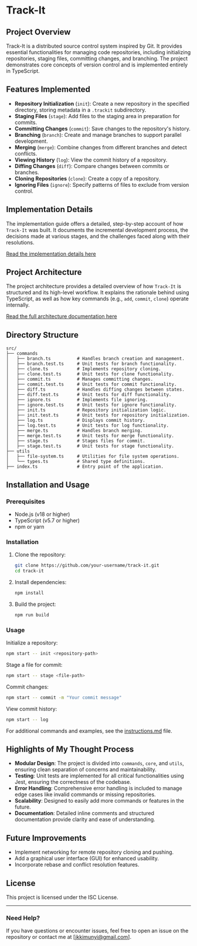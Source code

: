 # Track-It

## Project Overview

Track-It is a distributed source control system inspired by Git. It provides
essential functionalities for managing code repositories, including initializing
repositories, staging files, committing changes, and branching. The project
demonstrates core concepts of version control and is implemented entirely in
TypeScript.

## Features Implemented

- **Repository Initialization** (`init`): Create a new repository in the
  specified directory, storing metadata in a `.trackit` subdirectory.
- **Staging Files** (`stage`): Add files to the staging area in preparation for
  commits.
- **Committing Changes** (`commit`): Save changes to the repository's history.
- **Branching** (`branch`): Create and manage branches to support parallel
  development.
- **Merging** (`merge`): Combine changes from different branches and detect
  conflicts.
- **Viewing History** (`log`): View the commit history of a repository.
- **Diffing Changes** (`diff`): Compare changes between commits or branches.
- **Cloning Repositories** (`clone`): Create a copy of a repository.
- **Ignoring Files** (`ignore`): Specify patterns of files to exclude from
  version control.

## Implementation Details

The implementation guide offers a detailed, step-by-step account of how
`Track-It` was built. It documents the incremental development process, the
decisions made at various stages, and the challenges faced along with their
resolutions.

[Read the implementation details here](./implementation.md)

## Project Architecture

The project architecture provides a detailed overview of how `Track-It` is
structured and its high-level workflow. It explains the rationale behind using
TypeScript, as well as how key commands (e.g., `add`, `commit`, `clone`) operate
internally.

[Read the full architecture documentation here](./ARCHITECTURE.md)

## Directory Structure

```
src/
├── commands
│   ├── branch.ts          # Handles branch creation and management.
│   ├── branch.test.ts     # Unit tests for branch functionality.
│   ├── clone.ts           # Implements repository cloning.
│   ├── clone.test.ts      # Unit tests for clone functionality.
│   ├── commit.ts          # Manages committing changes.
│   ├── commit.test.ts     # Unit tests for commit functionality.
│   ├── diff.ts            # Handles diffing changes between states.
│   ├── diff.test.ts       # Unit tests for diff functionality.
│   ├── ignore.ts          # Implements file ignoring.
│   ├── ignore.test.ts     # Unit tests for ignore functionality.
│   ├── init.ts            # Repository initialization logic.
│   ├── init.test.ts       # Unit tests for repository initialization.
│   ├── log.ts             # Displays commit history.
│   ├── log.test.ts        # Unit tests for log functionality.
│   ├── merge.ts           # Handles branch merging.
│   ├── merge.test.ts      # Unit tests for merge functionality.
│   ├── stage.ts           # Stages files for commit.
│   ├── stage.test.ts      # Unit tests for stage functionality.
├── utils
│   ├── file-system.ts     # Utilities for file system operations.
│   └── types.ts           # Shared type definitions.
├── index.ts               # Entry point of the application.
```

## Installation and Usage

### Prerequisites

- Node.js (v18 or higher)
- TypeScript (v5.7 or higher)
- npm or yarn

### Installation

1. Clone the repository:
   ```bash
   git clone https://github.com/your-username/track-it.git
   cd track-it
   ```
2. Install dependencies:
   ```bash
   npm install
   ```
3. Build the project:
   ```bash
   npm run build
   ```

### Usage

Initialize a repository:

```bash
npm start -- init <repository-path>
```

Stage a file for commit:

```bash
npm start -- stage <file-path>
```

Commit changes:

```bash
npm start -- commit -m "Your commit message"
```

View commit history:

```bash
npm start -- log
```

For additional commands and examples, see the
[instructions.md](./instructions.md) file.

## Highlights of My Thought Process

- **Modular Design**: The project is divided into `commands`, `core`, and
  `utils`, ensuring clean separation of concerns and maintainability.
- **Testing**: Unit tests are implemented for all critical functionalities using
  Jest, ensuring the correctness of the codebase.
- **Error Handling**: Comprehensive error handling is included to manage edge
  cases like invalid commands or missing repositories.
- **Scalability**: Designed to easily add more commands or features in the
  future.
- **Documentation**: Detailed inline comments and structured documentation
  provide clarity and ease of understanding.

## Future Improvements

- Implement networking for remote repository cloning and pushing.
- Add a graphical user interface (GUI) for enhanced usability.
- Incorporate rebase and conflict resolution features.

## License

This project is licensed under the ISC License.

---

### Need Help?

If you have questions or encounter issues, feel free to open an issue on the
repository or contact me at [jkkimunyi@gmail.com].
